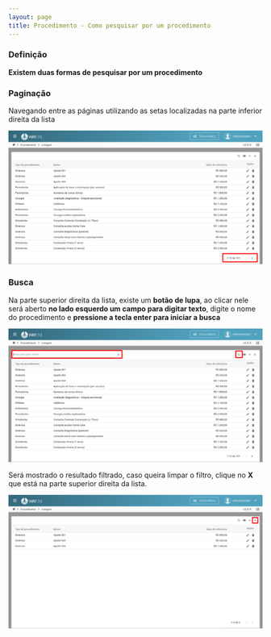 ```yaml
---
layout: page
title: Procedimento - Como pesquisar por um procedimento
---
```


### Definição

**Existem duas formas de pesquisar por um procedimento**

### Paginação

Navegando entre as páginas utilizando as setas localizadas na parte inferior direita da lista

<p align="center">
  <img alt="pesquisar-procedimento-img-1" src="pesquisar-procedimento-img-1.png" width="800">
</p>

### Busca

Na parte superior direita da lista, existe um **botão de lupa**, ao clicar nele será aberto **no lado esquerdo um campo para digitar texto**, digite o nome do procedimento e **pressione a tecla enter para iniciar a busca**

<p align="center">
  <img alt="pesquisar-procedimento-img-2" src="pesquisar-procedimento-img-2.png" width="800">
</p>

Será mostrado o resultado filtrado, caso queira limpar o filtro, clique no **X** que está na parte superior direita da lista.

<p align="center">
  <img alt="pesquisar-procedimento-img-3" src="pesquisar-procedimento-img-3.png" width="800">
</p>

